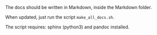 The docs should be written in Markdown, inside the Markdown folder.

When updated, just run the script `make_all_docs.sh`.

The script requires: sphinx (python3) and pandoc installed.
